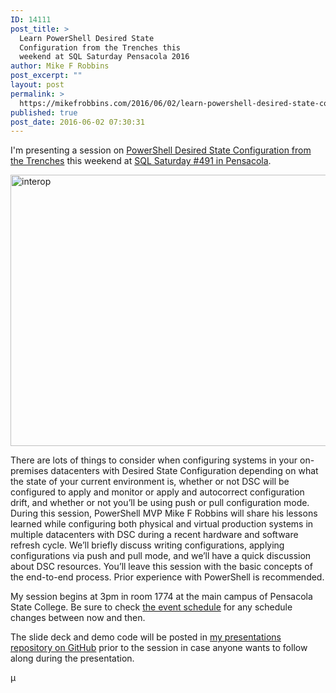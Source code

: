 ```yaml
---
ID: 14111
post_title: >
  Learn PowerShell Desired State
  Configuration from the Trenches this
  weekend at SQL Saturday Pensacola 2016
author: Mike F Robbins
post_excerpt: ""
layout: post
permalink: >
  https://mikefrobbins.com/2016/06/02/learn-powershell-desired-state-configuration-from-the-trenches-this-weekend-at-sql-saturday-pensacola-2016/
published: true
post_date: 2016-06-02 07:30:31
---
```

I'm presenting a session on <a href="http://www.sqlsaturday.com/491/Sessions/Details.aspx?sid=46947" target="_blank">PowerShell Desired State Configuration from the Trenches</a> this weekend at <a href="http://www.sqlsaturday.com/491/EventHome.aspx" target="_blank">SQL Saturday #491 in Pensacola</a>.

<a href="http://mikefrobbins.com/wp-content/uploads/2016/05/interop.jpg"><img class="alignnone size-full wp-image-14073" src="http://mikefrobbins.com/wp-content/uploads/2016/05/interop.jpg" alt="interop" width="890" height="434" /></a>

There are lots of things to consider when configuring systems in your on-premises datacenters with Desired State Configuration depending on what the state of your current environment is, whether or not DSC will be configured to apply and monitor or apply and autocorrect configuration drift, and whether or not you’ll be using push or pull configuration mode. During this session, PowerShell MVP Mike F Robbins will share his lessons learned while configuring both physical and virtual production systems in multiple datacenters with DSC during a recent hardware and software refresh cycle. We’ll briefly discuss writing configurations, applying configurations via push and pull mode, and we’ll have a quick discussion about DSC resources. You’ll leave this session with the basic concepts of the end-to-end process. Prior experience with PowerShell is recommended.

My session begins at 3pm in room 1774 at the main campus of Pensacola State College. Be sure to check <a href="http://www.sqlsaturday.com/491/Sessions/Schedule.aspx" target="_blank">the event schedule</a> for any schedule changes between now and then.

The slide deck and demo code will be posted in <a href="https://github.com/mikefrobbins/Presentations" target="_blank">my presentations repository on GitHub</a> prior to the session in case anyone wants to follow along during the presentation.

µ